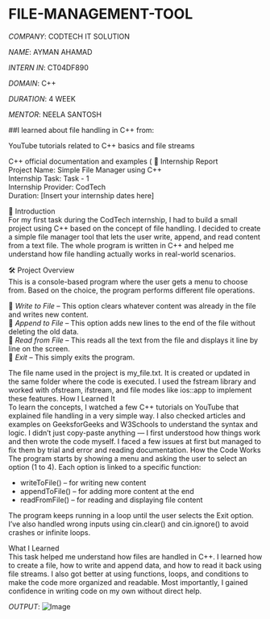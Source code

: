# FILE-MANAGEMENT-TOOL

*COMPANY*: CODTECH IT SOLUTION 

*NAME*: AYMAN AHAMAD

*INTERN IN*: CT04DF890

*DOMAIN*: C++

*DURATION*: 4 WEEK

*MENTOR*: NEELA SANTOSH

##I learned about file handling in C++ from:

YouTube tutorials related to C++ basics and file streams

C++ official documentation and examples
(
📄 Internship Report  
Project Name: Simple File Manager using C++  
Internship Task: Task - 1  
Internship Provider: CodTech  
Duration: [Insert your internship dates here]

👋 Introduction  
For my first task during the CodTech internship, I had to build a small project using C++ based on the concept of file handling. I decided to create a simple file manager tool that lets the user write, append, and read content from a text file. The whole program is written in C++ and helped me understand how file handling actually works in real-world scenarios.

🛠 Project Overview  
This is a console-based program where the user gets a menu to choose from. Based on the choice, the program performs different file operations.

⿡ *Write to File* – This option clears whatever content was already in the file and writes new content.  
⿢ *Append to File* – This option adds new lines to the end of the file without deleting the old data.  
⿣ *Read from File* – This reads all the text from the file and displays it line by line on the screen.  
⿤ *Exit* – This simply exits the program.

The file name used in the project is my_file.txt. It is created or updated in the same folder where the code is executed. I used the fstream library and worked with ofstream, ifstream, and file modes like ios::app to implement these features.
 How I Learned It  
To learn the concepts, I watched a few C++ tutorials on YouTube that explained file handling in a very simple way. I also checked articles and examples on GeeksforGeeks and W3Schools to understand the syntax and logic. I didn’t just copy-paste anything — I first understood how things work and then wrote the code myself. I faced a few issues at first but managed to fix them by trial and error and reading documentation.
 How the Code Works  
The program starts by showing a menu and asking the user to select an option (1 to 4). Each option is linked to a specific function:
- writeToFile() – for writing new content
- appendToFile() – for adding more content at the end
- readFromFile() – for reading and displaying file content

The program keeps running in a loop until the user selects the Exit option. I’ve also handled wrong inputs using cin.clear() and cin.ignore() to avoid crashes or infinite loops.

 What I Learned  
This task helped me understand how files are handled in C++. I learned how to create a file, how to write and append data, and how to read it back using file streams. I also got better at using functions, loops, and conditions to make the code more organized and readable. Most importantly, I gained confidence in writing code on my own without direct help.


 *OUTPUT*: ![Image](https://github.com/user-attachments/assets/1e2cfd3b-882b-4cc7-92d0-f3d40c11ec0e)
